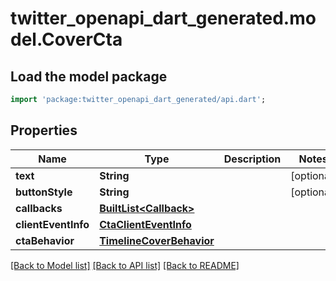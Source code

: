 # twitter_openapi_dart_generated.model.CoverCta

## Load the model package
```dart
import 'package:twitter_openapi_dart_generated/api.dart';
```

## Properties
Name | Type | Description | Notes
------------ | ------------- | ------------- | -------------
**text** | **String** |  | [optional] 
**buttonStyle** | **String** |  | [optional] 
**callbacks** | [**BuiltList&lt;Callback&gt;**](Callback.md) |  | 
**clientEventInfo** | [**CtaClientEventInfo**](CtaClientEventInfo.md) |  | 
**ctaBehavior** | [**TimelineCoverBehavior**](TimelineCoverBehavior.md) |  | 

[[Back to Model list]](../README.md#documentation-for-models) [[Back to API list]](../README.md#documentation-for-api-endpoints) [[Back to README]](../README.md)


